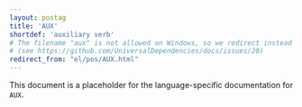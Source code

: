 ```yaml
---
layout: postag
title: 'AUX'
shortdef: 'auxiliary verb'
# The filename "aux" is not allowed on Windows, so we redirect instead
# (see https://github.com/UniversalDependencies/docs/issues/20)
redirect_from: "el/pos/AUX.html"
---
```


This document is a placeholder for the language-specific documentation
for `AUX`.
